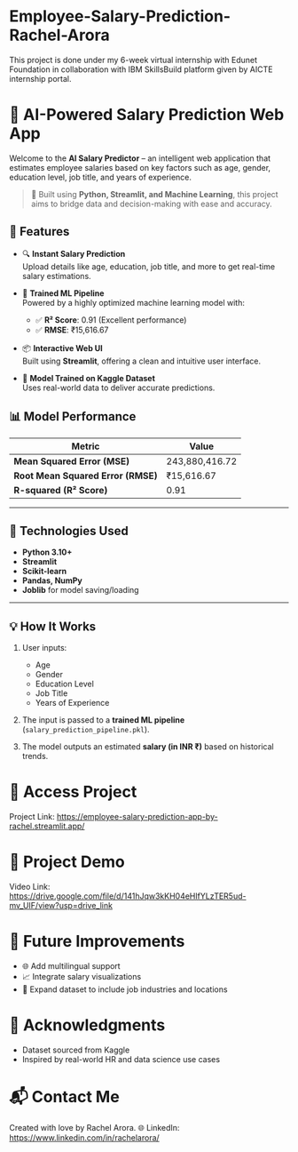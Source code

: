 # Employee-Salary-Prediction-Rachel-Arora
This project is done under my 6-week virtual internship with Edunet Foundation in collaboration with IBM SkillsBuild platform given by AICTE internship portal.

# 💼 AI-Powered Salary Prediction Web App
Welcome to the **AI Salary Predictor** – an intelligent web application that estimates employee salaries based on key factors such as age, gender, education level, job title, and years of experience.

> 🎯 Built using **Python, Streamlit, and Machine Learning**, this project aims to bridge data and decision-making with ease and accuracy.

## 🚀 Features

- 🔍 **Instant Salary Prediction**  
  Upload details like age, education, job title, and more to get real-time salary estimations.

- 🤖 **Trained ML Pipeline**  
  Powered by a highly optimized machine learning model with:
  - ✅ **R² Score**: 0.91 (Excellent performance)
  - ✅ **RMSE**: ₹15,616.67

- 📦 **Interactive Web UI**  
  Built using **Streamlit**, offering a clean and intuitive user interface.

- 💾 **Model Trained on Kaggle Dataset**  
  Uses real-world data to deliver accurate predictions.


## 📊 Model Performance

|               Metric               |     Value      |
|------------------------------------|----------------|
| **Mean Squared Error (MSE)**       | 243,880,416.72 |
| **Root Mean Squared Error (RMSE)** | ₹15,616.67     |
| **R-squared (R² Score)**           | 0.91           |

---

## 🧠 Technologies Used

- **Python 3.10+**
- **Streamlit**
- **Scikit-learn**
- **Pandas, NumPy**
- **Joblib** for model saving/loading

---

## 💡 How It Works

1. User inputs:
   - Age
   - Gender
   - Education Level
   - Job Title
   - Years of Experience

2. The input is passed to a **trained ML pipeline** (`salary_prediction_pipeline.pkl`).

3. The model outputs an estimated **salary (in INR ₹)** based on historical trends.
   
# 📁 Access Project 
Project Link: https://employee-salary-prediction-app-by-rachel.streamlit.app/

# 🎥 Project Demo
Video Link: https://drive.google.com/file/d/141hJqw3kKH04eHlfYLzTER5ud-mv_UIF/view?usp=drive_link

# 📌 Future Improvements
- 🌐 Add multilingual support
- 📈 Integrate salary visualizations
- 💼 Expand dataset to include job industries and locations

# 🙌 Acknowledgments
- Dataset sourced from Kaggle
- Inspired by real-world HR and data science use cases

# 📬 Contact Me
Created with love by Rachel Arora. 🌐 LinkedIn: https://www.linkedin.com/in/rachelarora/
